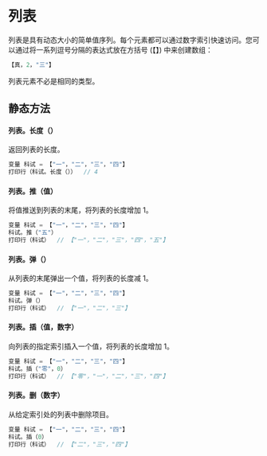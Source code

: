 # 列表
列表是具有动态大小的简单值序列。每个元素都可以通过数字索引快速访问。您可以通过将一系列逗号分隔的表达式放在方括号 (【】) 中来创建数组：
```c
【真，2，"三"】
```
列表元素不必是相同的类型。

## 静态方法

#### 列表。**长度**（）
返回列表的长度。
```c
变量 科试 = 【"一"，"二"，"三"，"四"】
打印行（科试。长度（））  // 4
```
#### 列表。**推**（值）
将值推送到列表的末尾，将列表的长度增加 1。
```c
变量 科试 = 【"一"，"二"，"三"，"四"】
科试。推（"五"）
打印行（科试）  // 【"一"，"二"，"三"，"四"，"五"】
```
#### 列表。**弹**（）
从列表的末尾弹出一个值，将列表的长度减 1。
```c
变量 科试 = 【"一"，"二"，"三"，"四"】
科试。弹（）
打印行（科试）  // 【"一"，"二"，"三"】
```
#### 列表。**插**（值，数字）
向列表的指定索引插入一个值，将列表的长度增加 1。
```c
变量 科试 = 【"一"，"二"，"三"，"四"】
科试。插（"零"，0）
打印行（科试）  // 【"零"，"一"，"二"，"三"，"四"】
```
#### 列表。**删**（数字）
从给定索引处的列表中删除项目。
```c
变量 科试 = 【"一"，"二"，"三"，"四"】
科试。插（0）
打印行（科试）  // 【"二"，"三"，"四"】
```